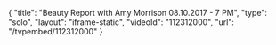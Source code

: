 {
    "title": "Beauty Report with Amy Morrison 08.10.2017 - 7 PM",
    "type": "solo",
    "layout": "iframe-static",
    "videoId": "112312000",
    "url": "\/tvpembed\/112312000"
}